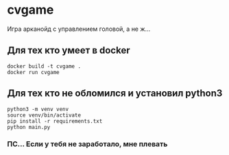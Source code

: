 # cvgame

Игра арканойд с управлением головой, а не ж...

## Для тех кто умеет в docker
```
docker build -t cvgame .
docker run cvgame
```

## Для тех кто не обломился и установил python3
```
python3 -m venv venv
source venv/bin/activate
pip install -r requirements.txt
python main.py
```

### ПС... Если у тебя не заработало, мне плевать
